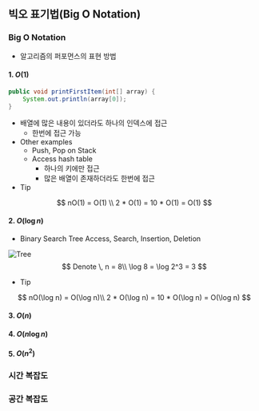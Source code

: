 ## 빅오 표기법(Big O Notation)

### Big O Notation

- 알고리즘의 퍼포먼스의 표현 방법



#### 1.  $O(1)$

```java
public void printFirstItem(int[] array) {
    System.out.println(array[0]);
}
```

- 배열에 많은 내용이 있더라도 하나의 인덱스에 접근
  - 한번에 접근 가능
- Other examples
  - Push, Pop on Stack
  - Access hash table
    - 하나의 키에만 접근
    - 많은 배열이 존재하더라도 한번에 접근
- Tip

$$
nO(1) = O(1) \\
2 * O(1) = 10 * O(1) = O(1)
$$



#### 2. $O(\log n)$

- Binary Search Tree Access, Search, Insertion, Deletion

![Tree](https://www.tutorialspoint.com/data_structures_algorithms/images/binary_search_tree.jpg)
$$
Denote \, n = 8\\
\log 8 = \log 2^3 = 3
$$

- Tip

$$
nO(\log n) = O(\log n)\\
2 * O(\log n) = 10 * O(\log n) = O(\log n)
$$



#### 3. $O(n)$



#### 4. $O(n \log n)$



#### 5. $O(n ^ 2)$



### 시간 복잡도



### 공간 복잡도

